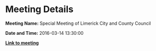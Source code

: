 # Meeting Details

**Meeting Name:** Special Meeting of Limerick City and County Council

**Date and Time:** 2016-03-14 13:30:00

**<a href="https://www.limerick.ie/council/whats-on/special-meeting-limerick-city-and-county-council-22" target="_blank">Link to meeting</a>**
